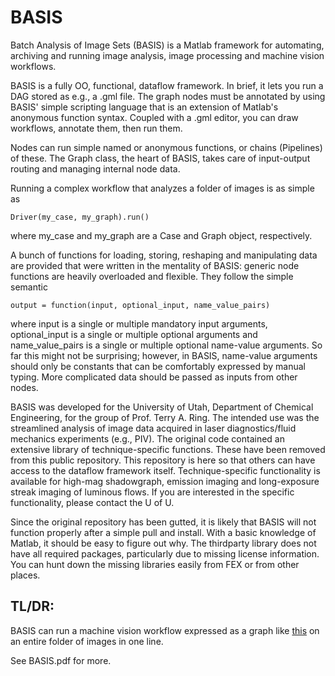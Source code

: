 # BASIS

Batch Analysis of Image Sets (BASIS) is a Matlab framework for automating, archiving and running image analysis, image processing and machine vision workflows.

BASIS is a fully OO, functional, dataflow framework. In brief, it lets you run a DAG stored as e.g., a .gml file. The graph nodes must be annotated by using BASIS' simple scripting language that is an extension of Matlab's anonymous function syntax. Coupled with a .gml editor, you can draw workflows, annotate them, then run them.

Nodes can run simple named or anonymous functions, or chains (Pipelines) of these. The Graph class, the heart of BASIS, takes care of input-output routing and managing internal node data.

Running a complex workflow that analyzes a folder of images is as simple as

`Driver(my_case, my_graph).run()`

where my_case and my_graph are a Case and Graph object, respectively.

A bunch of functions for loading, storing, reshaping and manipulating data are provided that were written in the mentality of BASIS: generic node functions are heavily overloaded and flexible. They follow the simple semantic

`output = function(input, optional_input, name_value_pairs)`

where input is a single or multiple mandatory input arguments, optional_input is a single or multiple optional arguments and name_value_pairs is a single or multiple optional name-value arguments. So far this might not be surprising; however, in BASIS, name-value arguments should only be constants that can be comfortably expressed by manual typing. More complicated data should be passed as inputs from other nodes.

BASIS was developed for the University of Utah, Department of Chemical Engineering, for the group of Prof. Terry A. Ring. The intended use was the streamlined analysis of image data acquired in laser diagnostics/fluid mechanics experiments (e.g., PIV). The original code contained an extensive library of technique-specific functions. These have been removed from this public repository. This repository is here so that others can have access to the dataflow framework itself. Technique-specific functionality is available for high-mag shadowgraph, emission imaging and long-exposure streak imaging of luminous flows. If you are interested in the specific functionality, please contact the U of U.

Since the original repository has been gutted, it is likely that BASIS will not function properly after a simple pull and install. With a basic knowledge of Matlab, it should be easy to figure out why. The thirdparty library does not have all required packages, particularly due to missing license information. You can hunt down the missing libraries easily from FEX or from other places.

## TL/DR:

BASIS can run a machine vision workflow expressed as a graph like [this](data/graphs/shadow_simple_processing.png) on an entire folder of images in one line.

See BASIS.pdf for more.
